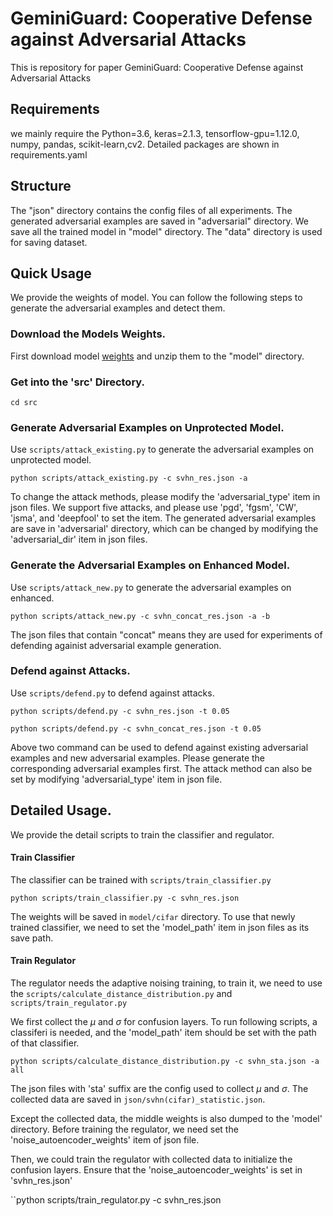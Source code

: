 # GeminiGuard: Cooperative Defense against Adversarial Attacks

This is repository for paper GeminiGuard: Cooperative Defense against Adversarial Attacks

## Requirements
we mainly require the Python=3.6, keras=2.1.3, tensorflow-gpu=1.12.0, numpy, pandas, scikit-learn,cv2.
Detailed packages are shown in requirements.yaml

## Structure
The "json" directory contains the config files of all experiments.
The generated adversarial examples are saved in "adversarial" directory.
We save all the trained model in "model" directory.
The "data" directory is used for saving dataset.


## Quick Usage
We provide the weights of model.
You can follow the following steps to generate the adversarial examples and detect them.

### Download the Models Weights.
First download model [weights](https://github.com/GeminiGuard/GeminiGuard/releases/download/0.1/model.zip) and unzip them to the "model" directory.

### Get into the 'src' Directory.

``cd src``

### Generate Adversarial Examples on Unprotected Model.
Use ``scripts/attack_existing.py`` to generate the adversarial examples on unprotected model.

``python scripts/attack_existing.py -c svhn_res.json -a``

To change the attack methods, please modify the 'adversarial_type' item in json files. We support five attacks, and please use 'pgd', 'fgsm', 'CW', 'jsma', and 'deepfool' to set the item. The generated adversarial examples are save in 'adversarial' directory, which can be changed by modifying the 'adversarial_dir' item in json files.

### Generate the Adversarial Examples on Enhanced Model.
Use ``scripts/attack_new.py`` to generate the adversarial examples on enhanced.

``python scripts/attack_new.py -c svhn_concat_res.json -a -b``

The json files that contain "concat" means they are used for experiments of defending againist adversarial example generation.

### Defend against Attacks.
Use ``scripts/defend.py`` to defend against attacks.

``python scripts/defend.py -c svhn_res.json -t 0.05``

``python scripts/defend.py -c svhn_concat_res.json -t 0.05``

Above two command can be used to defend against existing adversarial examples and new adversarial examples.
Please generate the corresponding adversarial examples first.
The attack method can also be set by modifying 'adversarial_type' item in json file.

## Detailed Usage.
We provide the detail scripts to train the classifier and regulator.

#### Train Classifier
The classifier can be trained with ``scripts/train_classifier.py``

``python scripts/train_classifier.py -c svhn_res.json``

The weights will be saved in ``model/cifar`` directory.
To use that newly trained classifier, we need to set the 'model_path' item in json files as its save path.

#### Train Regulator
The regulator needs the adaptive noising training, to train it, we need to use the ``scripts/calculate_distance_distribution.py`` and ``scripts/train_regulator.py``

We first collect the $\mu$ and $\sigma$ for confusion layers. To run following scripts, a classiferi is needed, and the 'model_path' item should be set with the path of that classifier.

``python scripts/calculate_distance_distribution.py -c svhn_sta.json -a all``

The json files with 'sta' suffix are the config used to collect $\mu$ and $\sigma$.
The collected data are saved in ``json/svhn(cifar)_statistic.json``.

Except the collected data, the middle weights is also dumped to the 'model' directory.
Before training the regulator, we need set the 'noise_autoencoder_weights' item of json file.

Then, we could train the regulator with collected data to initialize the confusion layers. Ensure that the 'noise_autoencoder_weights' is set in 'svhn_res.json'

``python scripts/train_regulator.py -c svhn_res.json 